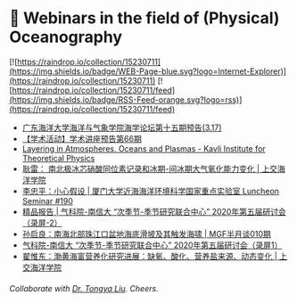 # 🌊 Webinars in the field of (Physical) Oceanography

[![https://raindrop.io/collection/15230711](https://img.shields.io/badge/WEB-Page-blue.svg?logo=Internet-Explorer)](https://raindrop.io/collection/15230711) [![https://raindrop.io/collection/15230711/feed](https://img.shields.io/badge/RSS-Feed-orange.svg?logo=rss)](https://raindrop.io/collection/15230711/feed)

<!-- BLOG-POST-LIST:START -->
- [广东海洋大学海洋与气象学院海学论坛第十五期预告(3.17)](https://mp.weixin.qq.com/s/6FPskdlGeFgzcdkaMSjKrA)
- [【学术活动】学术讲座预告第66期](https://mp.weixin.qq.com/s/jFpvtwB-QtpC0WE6Gyql4w)
- [Layering in Atmospheres, Oceans and Plasmas - Kavli Institute for Theoretical Physics](https://online.kitp.ucsb.edu/online/staircase21/)
- [耿雷： 南北极冰芯硝酸同位素记录和冰期-间冰期大气氧化能力变化 | 上交海洋学院](https://mp.weixin.qq.com/s/J6A7lwRh2lTwK46A67QYWQ)
- [李忠平：小心假设 | 厦门大学近海海洋环境科学国家重点实验室 Luncheon Seminar #190](https://mel.xmu.edu.cn/info/1076/5647.htm)
- [精品报告 | 气科院-南信大 “次季节-季节研究联合中心” 2020年第五届研讨会（录屏-2）](https://mp.weixin.qq.com/s/21cZHWhjTgn3TIk7Wau1nw)
- [孙启良：南海北部珠江口盆地海底滑坡及其触发海啸 | MGF半月谈010期](https://mp.weixin.qq.com/s/XG4VkR3pVd2rMMhx0-luLg)
- [气科院-南信大 “次季节-季节研究联合中心” 2020年第五届研讨会（录屏1）](https://mp.weixin.qq.com/s/QlnZyHVom9WfaSP3Tz_X0A)
- [翟惟东：渤黄海富营养化研究进展：缺氧、酸化、营养盐来源、动态变化 | 上交海洋学院](https://mp.weixin.qq.com/s/xgkHfZ44N97t5xXtIBcOvg)
<!-- BLOG-POST-LIST:END -->

###### Collaborate with [Dr. Tongya Liu](https://liutongya.github.io/). Cheers.
